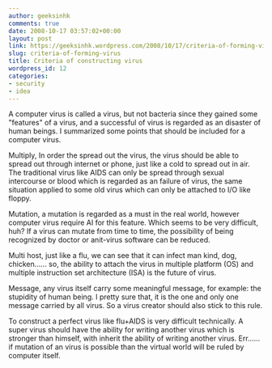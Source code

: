 ```yaml
---
author: geeksinhk
comments: true
date: 2008-10-17 03:57:02+00:00
layout: post
link: https://geeksinhk.wordpress.com/2008/10/17/criteria-of-forming-virus/
slug: criteria-of-forming-virus
title: Criteria of constructing virus
wordpress_id: 12
categories:
- security
- idea
---
```


A computer virus is called a virus, but not bacteria since they gained some "features" of a virus, and a successful of virus is regarded as an disaster of human beings. I summarized some points that should be included for a computer virus.

Multiply, In order the spread out the virus, the virus should be able to spread out through internet or phone, just like a cold to spread out in air. The traditional virus like AIDS can only be spread through sexual intercourse or blood which is regarded as an failure of virus, the same situation applied to some old virus which can only be attached to I/O like floppy.

Mutation, a mutation is regarded as a must in the real world, however computer virus require AI for this feature. Which seems to be very difficult, huh? If a virus can mutate from time to time, the possibility of being recognized by doctor or anit-virus software can be reduced.

Multi host, just like a flu, we can see that it can infect man kind, dog, chicken...... so, the ability to attach the virus in multiple platform (OS) and multiple instruction set architecture (ISA) is the future of virus.

Message, any virus itself carry some meaningful message, for example: the stupidity of human being. I pretty sure that, it is the one and only one message carried by all virus. So a virus creator should also stick to this rule.

To construct a perfect virus like flu+AIDS is very difficult technically. A super virus should have the ability for writing another virus which is stronger than himself, with inherit the ability of writing another virus. Err...... if mutation of an virus is possible than the virtual world will be ruled by computer itself.
